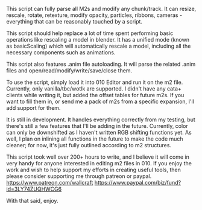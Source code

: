 This script can fully parse all M2s and modify any chunk/track. It can resize, rescale, rotate, retexture, modify opacity, particles, ribbons, cameras - everything that can be reasonably touched by a script.

This script should help replace a lot of time spent performing basic operations like rescaling a model in blender. It has a unified mode (known as basicScaling) which will automatically rescale a model, including all the necessary components such as animations.

This script also features .anim file autoloading. It will parse the related .anim files and open/read/modify/write/save/close them.

To use the script, simply load it into 010 Editor and run it on the m2 file. Currently, only vanilla/tbc/wotlk are supported. I didn't have any cata+ clients while writing it, but added the offset tables for future m2s. If you want to fill them in, or send me a pack of m2s from a specific expansion, I'll add support for them.

It is still in development. It handles everything correctly from my testing, but there's still a few features that I'll be adding in the future. Currently, color can only be downshifted as I haven't written RGB shifting functions yet. As well, I plan on inlining all functions in the future to make the code much cleaner; for now, it's just fully outlined according to m2 structures.

This script took well over 200+ hours to write, and I believe it will come in very handy for anyone interested in editing m2 files in 010. If you enjoy the work and wish to help support my efforts in creating useful tools, then please consider supporting me through patreon or paypal.
https://www.patreon.com/wallcraft
https://www.paypal.com/biz/fund?id=3LY74ZUQHWCG6

With that said, enjoy.
